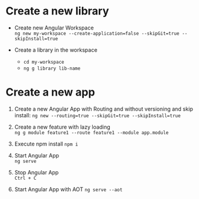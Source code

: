 # Create a new library
- Create new Angular Workspace  
`ng new my-workspace --create-application=false --skipGit=true --skipInstall=true`

- Create a library in the workspace  
  - `cd my-workspace`
  - `ng g library lib-name`

# Create a new app
1. Create a new Angular App with Routing and without versioning and skip install: 
`ng new --routing=true --skipGit=true --skipInstall=true`

                
3. Create a new feature with lazy loading  
`ng g module feature1 --route feature1 --module app.module`

5. Execute npm install
`npm i`

6. Start Angular App  
`ng serve`

7. Stop Angular App  
`Ctrl + C`

8. Start Angular App with AOT
`ng serve --aot`
